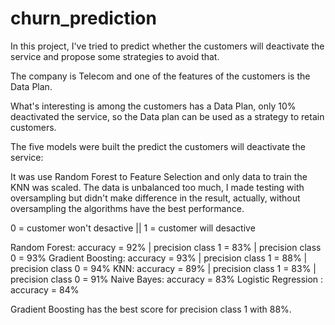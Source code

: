 # churn_prediction

In this project, I've tried to predict whether the customers will deactivate the service and propose some strategies to avoid that.

The company is Telecom and one of the features of the customers is the Data Plan.

What's interesting is among the customers has a Data Plan, only 10% deactivated the service, so the Data plan can be used as a strategy to retain customers.

The five models were built the predict the customers will deactivate the service:


It was use Random Forest to Feature Selection and only data to train the KNN was scaled.
The data is unbalanced too much, I made testing with oversampling but didn't make difference in the result, actually, without oversampling the algorithms have the best performance.



0 = customer won't desactive || 1 = customer will desactive

Random Forest: accuracy = 92% | precision class 1 = 83% | precision class 0 = 93%
Gradient Boosting: accuracy = 93% | precision class 1 = 88% | precision class 0 = 94%
KNN: accuracy = 89% | precision class 1 = 83% | precision class 0 = 91%
Naive Bayes: accuracy = 83%
Logistic Regression : accuracy = 84%

Gradient Boosting has the best score for precision class 1 with 88%.

